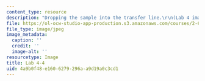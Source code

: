 ```yaml
---
content_type: resource
description: "Dropping the sample into the transfer line.\r\n(Lab 4 image)"
file: https://ol-ocw-studio-app-production.s3.amazonaws.com/courses/2-672-project-laboratory-spring-2009/4a9b0f48e1606279296aa9d19a0c3cd1_lab44.jpg
file_type: image/jpeg
image_metadata:
  caption: ''
  credit: ''
  image-alt: ''
resourcetype: Image
title: Lab 4-4
uid: 4a9b0f48-e160-6279-296a-a9d19a0c3cd1
---
```

